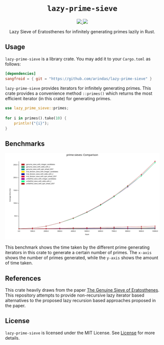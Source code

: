 <p align="center">
<h1 align="center"><code>lazy-prime-sieve</code></h1>
</p>

<p align="center">
  <a href="https://github.com/arindas/lazy-prime-sieve/actions/workflows/rust-ci.yml">
    <img src="https://github.com/arindas/lazy-prime-sieve/actions/workflows/rust-ci.yml/badge.svg">
  </a>
  <a href="https://codecov.io/gh/arindas/lazy-prime-sieve">
    <img src="https://codecov.io/gh/arindas/lazy-prime-sieve/branch/main/graph/badge.svg?token=MZfko4wvwc"/>
  </a>
</p>

<p align="center">
Lazy Sieve of Eratosthenes for infinitely generating primes lazily in Rust.
</p>

## Usage

`lazy-prime-sieve` is a library crate. You may add it to your `Cargo.toml` as
follows:

```toml
[dependencies]
sangfroid = { git = "https://github.com/arindas/lazy-prime-sieve" }
```

`lazy-prime-sieve` provides iterators for infinitely generating primes. This
crate provides a convenience method `::primes()` which returns the most
efficient iterator (in this crate) for generating primes.


```rust
use lazy_prime_sieve::primes;

for i in primes().take(10) {
    println!("{i}");
}
```

## Benchmarks

![prime-sieves-bench](./assets/lines.svg)

This benchmark shows the time taken by the different prime generating iterators
in this crate to generate a certain number of primes. The `x-axis` shows the
number of primes generated, while the `y-axis` shows the amount of time taken.

## References

This crate heavily draws from the paper [The Genuine Sieve of
Eratosthenes](https://www.cs.hmc.edu/~oneill/papers/Sieve-JFP.pdf). This
repository attempts to provide non-recursive lazy iterator based alternatives
to the proposed lazy recursion based approaches proposed in the paper.

## License

`lazy-prime-sieve` is licensed under the MIT License. See
[License](https://raw.githubusercontent.com/arindas/lazy-prime-sieve/main/LICENSE)
for more details.
